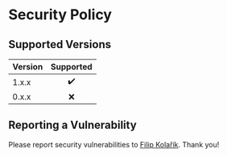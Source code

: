 # Security Policy

## Supported Versions


| Version | Supported          |
| ------- |:------------------:|
| 1.x.x   | ✔️ |
| 0.x.x   | ❌ |

## Reporting a Vulnerability

Please report security vulnerabilities to [Filip Kolařík](mailto:filip26@gmail.com). Thank you!
